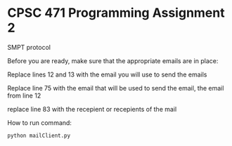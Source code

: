 # CPSC 471 Programming Assignment 2

SMPT protocol

Before you are ready, make sure that the appropriate emails are in place:

Replace lines 12 and 13 with the email you will use to send the emails

Replace line 75 with the email that will be used to send the email, the email from line 12

replace line 83 with the recepient or recepients of the mail

How to run command:

    python mailClient.py
